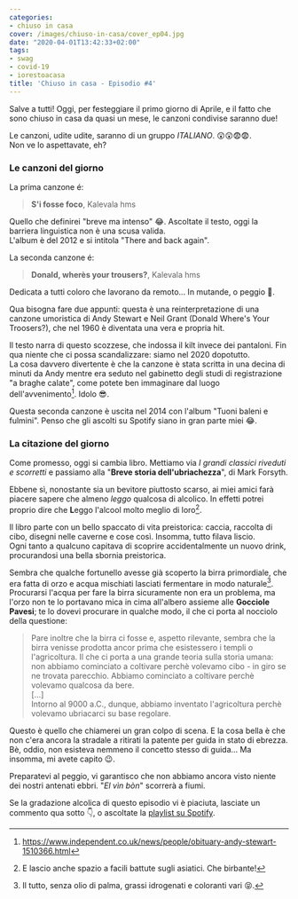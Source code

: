 ```yaml
---
categories:
- chiuso in casa
cover: /images/chiuso-in-casa/cover_ep04.jpg
date: "2020-04-01T13:42:33+02:00"
tags:
- swag
- covid-19
- iorestoacasa
title: 'Chiuso in casa - Episodio #4'
---
```

Salve a tutti!
Oggi, per festeggiare il primo giorno di Aprile, e il fatto che sono chiuso in
casa da quasi un mese, le canzoni condivise saranno due!

Le canzoni, udite udite, saranno di un gruppo _ITALIANO_. 😲😲😨😨.  
Non ve lo aspettavate, eh?

### Le canzoni del giorno

La prima canzone é:

> **S'i fosse foco**, Kalevala hms

Quello che definirei "breve ma intenso" 😂. Ascoltate il testo, oggi la barriera
linguistica non è una scusa valida.  
L'album è del 2012 e si intitola "There and back again".

La seconda canzone é:

> **Donald, wherès your trousers?**,  Kalevala hms

Dedicata a tutti coloro che lavorano da remoto... In mutande, o peggio 🙈.  

Qua bisogna fare due appunti: questa è una reinterpretazione di una canzone umoristica di
Andy Stewart e Neil Grant (Donald Where's Your Troosers?), che nel 1960 è diventata
una vera e propria hit.

Il testo narra di questo scozzese, che indossa il kilt invece dei pantaloni. Fin qua
niente che ci possa scandalizzare: siamo nel 2020 dopotutto.  
La cosa davvero divertente è che la canzone è stata scritta in una decina di
minuti da Andy mentre era seduto nel gabinetto degli studi di registrazione
"a braghe calate", come potete ben immaginare dal luogo dell'avvenimento[^0].
Idolo 😎.

Questa seconda canzone è uscita nel 2014 con l'album "Tuoni baleni e fulmini".
Penso che gli ascolti su Spotify siano in gran parte miei 😂.

### La citazione del giorno
Come promesso, oggi si cambia libro. Mettiamo via _I grandi classici riveduti e
scorretti_ e passiamo alla "**Breve storia dell'ubriachezza**", di Mark Forsyth.

Ebbene sì, nonostante sia un bevitore piuttosto scarso, ai miei amici farà piacere
sapere che almeno _leggo_ qualcosa di alcolico. In effetti potrei proprio dire che
**L**eggo l'alcool molto meglio di loro[^1].

Il libro parte con un bello spaccato di vita preistorica: caccia, raccolta di cibo,
disegni nelle caverne e cose così. Insomma, tutto filava liscio.  
Ogni tanto a qualcuno capitava di scoprire accidentalmente un nuovo drink, procurandosi
una bella sbornia preistorica.

Sembra che qualche fortunello avesse già scoperto la birra primordiale,
che era fatta di orzo e acqua mischiati lasciati fermentare in modo naturale[^2].
Procurarsi l'acqua per fare la birra sicuramente non era un problema,
ma l'orzo non te lo portavano mica in cima all'albero assieme alle **Gocciole Pavesi**;
te lo dovevi procurare in qualche modo, il che ci porta al nocciolo della questione:

> Pare inoltre che la birra ci fosse e, aspetto rilevante, sembra che la birra venisse
prodotta ancor prima che esistessero i templi o l'agricoltura. Il che ci porta a
una grande teoria sulla storia umana: non abbiamo cominciato a coltivare perchè
volevamo cibo - in giro se ne trovata parecchio. Abbiamo cominciato a coltivare
perchè volevamo qualcosa da bere.  
[...]  
Intorno al 9000 a.C., dunque, abbiamo inventato l'agricoltura perchè volevamo
ubriacarci su base regolare.

Questo è quello che chiamerei un gran colpo di scena.
E la cosa bella è che non c'era ancora la stradale a ritirati la patente
per guida in stato di ebrezza. Bè, oddio, non esisteva nemmeno il concetto stesso
di guida... Ma insomma, mi avete capito 😉.  

Preparatevi al peggio, vi garantisco che non abbiamo ancora visto niente dei nostri
antenati ebbri. "_El vìn bòn_" scorrerà a fiumi.

Se la gradazione alcolica di questo episodio vi è piaciuta, lasciate un commento qua sotto 👇,
o ascoltate la [playlist su Spotify](https://spoti.fi/3apGc1X).  

[^0]: https://www.independent.co.uk/news/people/obituary-andy-stewart-1510366.html
[^1]: E lascio anche spazio a facili battute sugli asiatici. Che birbante!
[^2]: Il tutto, senza olio di palma, grassi idrogenati e coloranti vari 😝.
